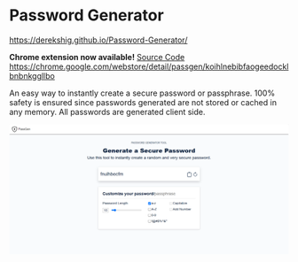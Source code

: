 # Password Generator

https://derekshig.github.io/Password-Generator/

**Chrome extension now available!** [Source Code](https://github.com/DerekShig/PassGen-Extension)
https://chrome.google.com/webstore/detail/passgen/koihlnebibfaogeedocklbnbnkggllbo
 
An easy way to instantly create a secure password or passphrase. 100% safety is ensured since passwords generated are not stored or cached in any memory. All passwords are generated client side.

![github-medium](https://raw.githubusercontent.com/DerekShig/Password-Generator/master/img/pass.png)
